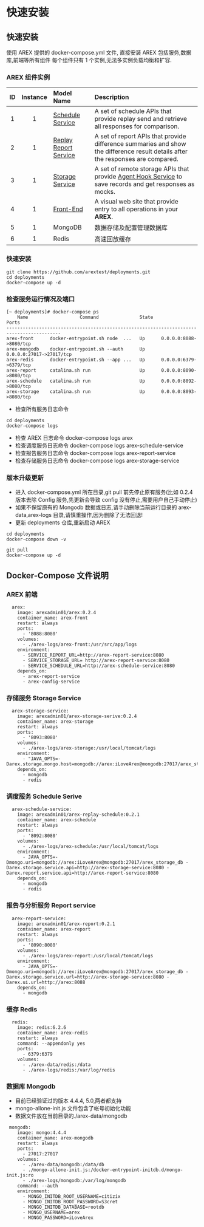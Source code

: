 # 快速安装

## 快速安装

使用 AREX 提供的 docker-compose.yml 文件, 直接安装 AREX 包括服务,数据库,前端等所有组件
每个组件只有 1 个实例,无法多实例负载均衡和扩容.

### AREX 组件实例

| ID  | Instance | Model Name                                                           | Description                                                                                                                                             |
| :-: | :------: | :------------------------------------------------------------------- | :------------------------------------------------------------------------------------------------------------------------------------------------------ |
|  1  |    1     | [Schedule Service](https://github.com/arextest/arex-replay-schedule) | A set of schedule APIs that provide replay send and retrieve all responses for comparison.                                                              |
|  2  |    1     | [Replay Report Service](https://github.com/arextest/arex-report)     | A set of report APIs that provide difference summaries and show the difference result details after the responses are compared.                         |
|  3  |    1     | [Storage Service](https://github.com/arextest/arex-storage)          | A set of remote storage APIs that provide [Agent Hook Service](https://github.com/arextest/arex-agent-java) to save records and get responses as mocks. |
|  4  |    1     | [Front-End](https://github.com/arextest/arex-front-end)              | A visual web site that provide entry to all operations in your **AREX**.                                                                                |
|  5  |    1     | MongoDB                                                              | 数据存储及配置管理数据库                                                                                                                                |
|  6  |    1     | Redis                                                                | 高速回放缓存                                                                                                                                            |

### 快速安装

```
git clone https://github.com/arextest/deployments.git
cd deployments
docker-compose up -d
```

### 检查服务运行情况及端口

```
[~ deployments]# docker-compose ps
    Name                   Command               State                 Ports
------------------------------------------------------------------------------------------
arex-front      docker-entrypoint.sh node  ...   Up      0.0.0.0:8088->8080/tcp
arex-mongodb    docker-entrypoint.sh --auth      Up      0.0.0.0:27017->27017/tcp
arex-redis      docker-entrypoint.sh --app ...   Up      0.0.0.0:6379->6379/tcp
arex-report     catalina.sh run                  Up      0.0.0.0:8090->8080/tcp
arex-schedule   catalina.sh run                  Up      0.0.0.0:8092->8080/tcp
arex-storage    catalina.sh run                  Up      0.0.0.0:8093->8080/tcp
```

- 检查所有服务日志命令

```
cd deployments
docker-compose logs
```

- 检查 AREX 日志命令 docker-compose logs arex
- 检查调度服务日志命令 docker-compose logs arex-schedule-service
- 检查报告服务日志命令 docker-compose logs arex-report-service
- 检查存储服务日志命令 docker-compose logs arex-storage-service

### 版本升级更新

- 进入 docker-compose.yml 所在目录,git pull 前先停止原有服务(比如 0.2.4 版本去除 Config 服务,先更新会导致 config 没有停止,需要用户自己手动停止)
- 如果不保留原有的 Mongodb 数据或日志,请手动删除当前运行目录的 arex-data,arex-logs 目录,请慎重操作,因为删除了无法回退!
- 更新 deployments 仓库,重新启动 AREX

```
cd deployments
docker-compose down -v

git pull
docker-compose up -d
```

## Docker-Compose 文件说明

### AREX 前端

```
  arex:
    image: arexadmin01/arex:0.2.4
    container_name: arex-front
    restart: always
    ports:
      - '8088:8080'
    volumes:
      - ./arex-logs/arex-front:/usr/src/app/logs
    environment:
      - SERVICE_REPORT_URL=http://arex-report-service:8080
      - SERVICE_STORAGE_URL= http://arex-report-service:8080
      - SERVICE_SCHEDULE_URL=http://arex-schedule-service:8080
    depends_on:
      - arex-report-service
      - arex-config-service
```

### 存储服务 Storage Service

```
  arex-storage-service:
    image: arexadmin01/arex-storage-serive:0.2.4
    container_name: arex-storage
    restart: always
    ports:
      - '8093:8080'
    volumes:
      - ./arex-logs/arex-storage:/usr/local/tomcat/logs
    environment:
      - "JAVA_OPTS=-Darex.storage.mongo.host=mongodb://arex:iLoveArex@mongodb:27017/arex_storage_db"
    depends_on:
      - mongodb
      - redis
```

### 调度服务 Schedule Serive

```
  arex-schedule-service:
    image: arexadmin01/arex-replay-schedule:0.2.1
    container_name: arex-schedule
    restart: always
    ports:
      - '8092:8080'
    volumes:
      - ./arex-logs/arex-schedule:/usr/local/tomcat/logs
    environment:
      - JAVA_OPTS=-Dmongo.uri=mongodb://arex:iLoveArex@mongodb:27017/arex_storage_db -Darex.storage.service.api=http://arex-storage-service:8080 -Darex.report.service.api=http://arex-report-service:8080
    depends_on:
      - mongodb
      - redis
```

### 报告与分析服务 Report service

```
  arex-report-service:
    image: arexadmin01/arex-report:0.2.1
    container_name: arex-report
    restart: always
    ports:
      - '8090:8080'
    volumes:
      - ./arex-logs/arex-report:/usr/local/tomcat/logs
    environment:
      - JAVA_OPTS=-Dmongo.uri=mongodb://arex:iLoveArex@mongodb:27017/arex_storage_db -Darex.storage.service.url=http://arex-storage-service:8080 -Darex.ui.url=http://arex:8088
    depends_on:
      - mongodb
```

### 缓存 Redis

```
  redis:
    image: redis:6.2.6
    container_name: arex-redis
    restart: always
    command: --appendonly yes
    ports:
      - 6379:6379
    volumes:
      - ./arex-data/redis:/data
      - ./arex-logs/redis:/var/log/redis
```

### 数据库 Mongodb

- 目前已经验证过的版本 4.4.4, 5.0,两者都支持
- mongo-allone-init.js 文件包含了帐号初始化功能
- 数据文件放在当前目录的./arex-data/mongodb

```
 mongodb:
    image: mongo:4.4.4
    container_name: arex-mongodb
    restart: always
    ports:
      - 27017:27017
    volumes:
      - ./arex-data/mongodb:/data/db
      - ./mongo-allone-init.js:/docker-entrypoint-initdb.d/mongo-init.js:ro
      - ./arex-logs/mongodb:/var/log/mongodb
    command: --auth
    environment:
      - MONGO_INITDB_ROOT_USERNAME=citizix
      - MONGO_INITDB_ROOT_PASSWORD=S3cret
      - MONGO_INITDB_DATABASE=rootdb
      - MONGO_USERNAME=arex
      - MONGO_PASSWORD=iLoveArex
```
